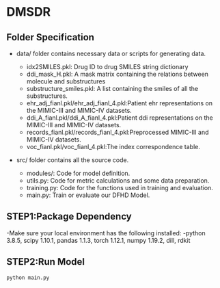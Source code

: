 # DMSDR
## Folder Specification
- data/ folder contains necessary data or scripts for generating data.
  - idx2SMILES.pkl: Drug ID to drug SMILES string dictionary
  - ddi_mask_H.pkl: A mask matrix containing the relations between molecule and substructures
  - substructure_smiles.pkl: A list containing the smiles of all the substructures.
  - ehr_adj_fianl.pkl/ehr_adj_fianl_4.pkl:Patient ehr representations on the MIMIC-III and MIMIC-IV datasets.
  - ddi_A_fianl.pkl/ddi_A_fianl_4.pkl:Patient ddi representations on the MIMIC-III and MIMIC-IV datasets.
  - records_fianl.pkl/records_fianl_4.pkl:Preprocessed MIMIC-III and MIMIC-IV datasets.
  - voc_fianl.pkl/voc_fianl_4.pkl:The index correspondence table.

- src/ folder contains all the source code.
  - modules/: Code for model definition.
  - utils.py: Code for metric calculations and some data preparation.
  - training.py: Code for the functions used in training and evaluation.
  - main.py: Train or evaluate our DFHD Model.


## STEP1:Package Dependency

-Make sure your local environment has the following installed:
  -python 3.8.5, scipy 1.10.1, pandas 1.1.3, torch 1.12.1, numpy 1.19.2, dill, rdkit 

## STEP2:Run Model

  ```
  python main.py 
  ```
